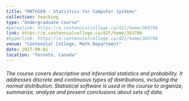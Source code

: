 ```yaml
---
title: "MATH269 - Statistics for Computer Systems"
collection: teaching
type: "Undergraduate course"
#permalink: https://e.centennialcollege.ca/d2l/home/303786
link: https://e.centennialcollege.ca/d2l/home/303786
#hyperlink: https://e.centennialcollege.ca/d2l/home/303786
venue: "Centennial College, Math Department"
date: 2017-09-01
location: "Toronto, Canada"
---
```


###### The course covers descriptive and inferential statistics and probability. It addresses discrete and continuous types of distributions, including the normal distribution. Statistical software is used in the course to organize, summarize, analyze and present conclusions about sets of data.
